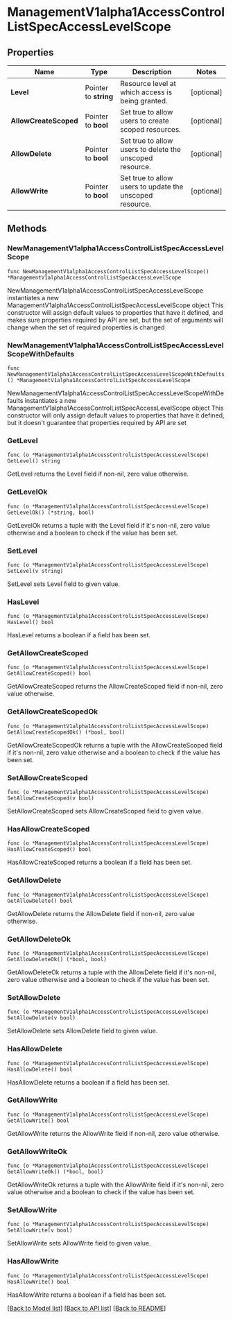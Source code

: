 # ManagementV1alpha1AccessControlListSpecAccessLevelScope

## Properties

Name | Type | Description | Notes
------------ | ------------- | ------------- | -------------
**Level** | Pointer to **string** | Resource level at which access is being granted. | [optional] 
**AllowCreateScoped** | Pointer to **bool** | Set true to allow users to create scoped resources. | [optional] 
**AllowDelete** | Pointer to **bool** | Set true to allow users to delete the unscoped resource. | [optional] 
**AllowWrite** | Pointer to **bool** | Set true to allow users to update the unscoped resource. | [optional] 

## Methods

### NewManagementV1alpha1AccessControlListSpecAccessLevelScope

`func NewManagementV1alpha1AccessControlListSpecAccessLevelScope() *ManagementV1alpha1AccessControlListSpecAccessLevelScope`

NewManagementV1alpha1AccessControlListSpecAccessLevelScope instantiates a new ManagementV1alpha1AccessControlListSpecAccessLevelScope object
This constructor will assign default values to properties that have it defined,
and makes sure properties required by API are set, but the set of arguments
will change when the set of required properties is changed

### NewManagementV1alpha1AccessControlListSpecAccessLevelScopeWithDefaults

`func NewManagementV1alpha1AccessControlListSpecAccessLevelScopeWithDefaults() *ManagementV1alpha1AccessControlListSpecAccessLevelScope`

NewManagementV1alpha1AccessControlListSpecAccessLevelScopeWithDefaults instantiates a new ManagementV1alpha1AccessControlListSpecAccessLevelScope object
This constructor will only assign default values to properties that have it defined,
but it doesn't guarantee that properties required by API are set

### GetLevel

`func (o *ManagementV1alpha1AccessControlListSpecAccessLevelScope) GetLevel() string`

GetLevel returns the Level field if non-nil, zero value otherwise.

### GetLevelOk

`func (o *ManagementV1alpha1AccessControlListSpecAccessLevelScope) GetLevelOk() (*string, bool)`

GetLevelOk returns a tuple with the Level field if it's non-nil, zero value otherwise
and a boolean to check if the value has been set.

### SetLevel

`func (o *ManagementV1alpha1AccessControlListSpecAccessLevelScope) SetLevel(v string)`

SetLevel sets Level field to given value.

### HasLevel

`func (o *ManagementV1alpha1AccessControlListSpecAccessLevelScope) HasLevel() bool`

HasLevel returns a boolean if a field has been set.

### GetAllowCreateScoped

`func (o *ManagementV1alpha1AccessControlListSpecAccessLevelScope) GetAllowCreateScoped() bool`

GetAllowCreateScoped returns the AllowCreateScoped field if non-nil, zero value otherwise.

### GetAllowCreateScopedOk

`func (o *ManagementV1alpha1AccessControlListSpecAccessLevelScope) GetAllowCreateScopedOk() (*bool, bool)`

GetAllowCreateScopedOk returns a tuple with the AllowCreateScoped field if it's non-nil, zero value otherwise
and a boolean to check if the value has been set.

### SetAllowCreateScoped

`func (o *ManagementV1alpha1AccessControlListSpecAccessLevelScope) SetAllowCreateScoped(v bool)`

SetAllowCreateScoped sets AllowCreateScoped field to given value.

### HasAllowCreateScoped

`func (o *ManagementV1alpha1AccessControlListSpecAccessLevelScope) HasAllowCreateScoped() bool`

HasAllowCreateScoped returns a boolean if a field has been set.

### GetAllowDelete

`func (o *ManagementV1alpha1AccessControlListSpecAccessLevelScope) GetAllowDelete() bool`

GetAllowDelete returns the AllowDelete field if non-nil, zero value otherwise.

### GetAllowDeleteOk

`func (o *ManagementV1alpha1AccessControlListSpecAccessLevelScope) GetAllowDeleteOk() (*bool, bool)`

GetAllowDeleteOk returns a tuple with the AllowDelete field if it's non-nil, zero value otherwise
and a boolean to check if the value has been set.

### SetAllowDelete

`func (o *ManagementV1alpha1AccessControlListSpecAccessLevelScope) SetAllowDelete(v bool)`

SetAllowDelete sets AllowDelete field to given value.

### HasAllowDelete

`func (o *ManagementV1alpha1AccessControlListSpecAccessLevelScope) HasAllowDelete() bool`

HasAllowDelete returns a boolean if a field has been set.

### GetAllowWrite

`func (o *ManagementV1alpha1AccessControlListSpecAccessLevelScope) GetAllowWrite() bool`

GetAllowWrite returns the AllowWrite field if non-nil, zero value otherwise.

### GetAllowWriteOk

`func (o *ManagementV1alpha1AccessControlListSpecAccessLevelScope) GetAllowWriteOk() (*bool, bool)`

GetAllowWriteOk returns a tuple with the AllowWrite field if it's non-nil, zero value otherwise
and a boolean to check if the value has been set.

### SetAllowWrite

`func (o *ManagementV1alpha1AccessControlListSpecAccessLevelScope) SetAllowWrite(v bool)`

SetAllowWrite sets AllowWrite field to given value.

### HasAllowWrite

`func (o *ManagementV1alpha1AccessControlListSpecAccessLevelScope) HasAllowWrite() bool`

HasAllowWrite returns a boolean if a field has been set.


[[Back to Model list]](../README.md#documentation-for-models) [[Back to API list]](../README.md#documentation-for-api-endpoints) [[Back to README]](../README.md)


